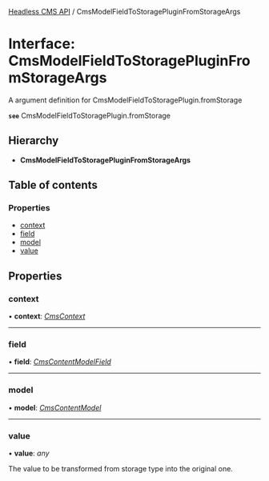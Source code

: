 [Headless CMS API](../index) / CmsModelFieldToStoragePluginFromStorageArgs

# Interface: CmsModelFieldToStoragePluginFromStorageArgs

A argument definition for CmsModelFieldToStoragePlugin.fromStorage

**`see`** CmsModelFieldToStoragePlugin.fromStorage

## Hierarchy

* **CmsModelFieldToStoragePluginFromStorageArgs**

## Table of contents

### Properties

- [context](cmsmodelfieldtostoragepluginfromstorageargs.md#context)
- [field](cmsmodelfieldtostoragepluginfromstorageargs.md#field)
- [model](cmsmodelfieldtostoragepluginfromstorageargs.md#model)
- [value](cmsmodelfieldtostoragepluginfromstorageargs.md#value)

## Properties

### context

• **context**: [*CmsContext*](cmscontext.md)

___

### field

• **field**: [*CmsContentModelField*](cmscontentmodelfield.md)

___

### model

• **model**: [*CmsContentModel*](cmscontentmodel.md)

___

### value

• **value**: *any*

The value to be transformed from storage type into the original one.
